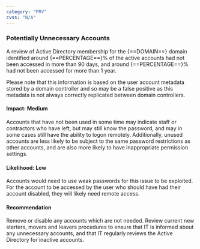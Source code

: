 ```yaml
---
category: "PRV"
cvss: "N/A"
---
```

### Potentially Unnecessary Accounts
A review of Active Directory membership for the {==DOMAIN==} domain identified around {==PERCENTAGE==}% of the active accounts had not been accessed in more than 90 days, and around {==PERCENTAGE==}% had not been accessed for more than 1 year.

Please note that this information is based on the user account metadata stored by a domain controller and so may be a false positive as this metadata is not always correctly replicated between domain controllers.
#### Impact: Medium
Accounts that have not been used in some time may indicate staff or contractors who have left, but may still know the password, and may in some cases still have the ability to logon remotely. Additionally, unused accounts are less likely to be subject to the same password restrictions as other accounts, and are also more likely to have inappropriate permission settings.
#### Likelihood: Low
Accounts would need to use weak passwords for this issue to be exploited. For the account to be accessed by the user who should have had their account disabled, they will likely need remote access.
#### Recommendation
Remove or disable any accounts which are not needed. Review current new starters, movers and leavers procedures to ensure that IT is informed about any unnecessary accounts, and that IT regularly reviews the Active Directory for inactive accounts.
